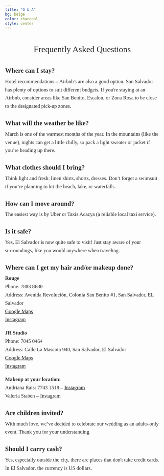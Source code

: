 ```yaml
---
title: "Q & A"
bg: beige
color: charcoal
style: center
---
```


<!-- Wedding FAQ Section -->
<div style="
  color: #2C2C2C;
  font-family: 'Playfair Display', serif;
  line-height: 1.6;
  text-align: left;
  max-width: 800px;
  margin: 40px auto;
">

  <!-- Section Title -->
  <div style="font-size: 2em; text-align: center; margin-bottom: 30px;">
    Frequently Asked Questions
  </div>

  <!-- Where can I stay? -->
  <div style="margin-bottom: 25px;">
    <strong style="font-size: 1.5em;">Where can I stay?</strong>
    <p style="font-size: 1.2em; margin-top: 5px;">
      Hotel recommendations – Airbnb's are also a good option. San Salvador has plenty of options to suit different budgets. 
      If you're staying at an Airbnb, consider areas like San Benito, Escalon, or Zona Rosa to be close to the designated pick-up zones.
    </p>
  </div>

  <!-- Weather -->
  <div style="margin-bottom: 25px;">
    <strong style="font-size: 1.5em;">What will the weather be like?</strong>
    <p style="font-size: 1.2em; margin-top: 5px;">
      March is one of the warmest months of the year. In the mountains (like the venue), nights can get a little chilly, so pack a light sweater or jacket if you’re heading up there.
    </p>
  </div>

  <!-- Clothes -->
  <div style="margin-bottom: 25px;">
    <strong style="font-size: 1.5em;">What clothes should I bring?</strong>
    <p style="font-size: 1.2em; margin-top: 5px;">
      Think light and fresh: linen shirts, shorts, dresses. Don’t forget a swimsuit if you’re planning to hit the beach, lake, or waterfalls.
    </p>
  </div>

  <!-- Transportation -->
  <div style="margin-bottom: 25px;">
    <strong style="font-size: 1.5em;">How can I move around?</strong>
    <p style="font-size: 1.2em; margin-top: 5px;">
      The easiest way is by Uber or Taxis Acacya (a reliable local taxi service).
    </p>
  </div>

  <!-- Safety -->
  <div style="margin-bottom: 25px;">
    <strong style="font-size: 1.5em;">Is it safe?</strong>
    <p style="font-size: 1.2em; margin-top: 5px;">
      Yes, El Salvador is now quite safe to visit! Just stay aware of your surroundings, like you would anywhere when traveling.
    </p>
  </div>

  <!-- Hair & Makeup -->
  <div style="margin-bottom: 25px;">
    <strong style="font-size: 1.5em;">Where can I get my hair and/or makeup done?</strong>
    <p style="font-size: 1.2em; margin-top: 5px;">
      <strong>Rouge</strong><br>
      Phone: 7883 8680<br>
      Address: Avenida Revolución, Colonia San Benito #1, San Salvador, EL Salvador<br>
      <a href="https://maps.app.goo.gl/5ogexM8jxzJtoUJv8" target="_blank">Google Maps</a><br>
      <a href="https://www.instagram.com/rougesv" target="_blank">Instagram</a>
    </p>
    <p style="font-size: 1.2em; margin-top: 10px;">
      <strong>JR Studio</strong><br>
      Phone: 7045 0464<br>
      Address: Calle La Mascota 940, San Salvador, El Salvador<br>
      <a href="https://maps.app.goo.gl/6VJaw8cN7MLRp4tA6" target="_blank">Google Maps</a><br>
      <a href="https://www.instagram.com/jrstudiosalon" target="_blank">Instagram</a>
    </p>
    <p style="font-size: 1.2em; margin-top: 10px;">
      <strong>Makeup at your location:</strong><br>
      Andriana Rais: 7743 1518 – <a href="https://www.instagram.com/adrianarais.artist" target="_blank">Instagram</a><br>
      Valeria Staben – <a href="https://www.instagram.com/valerias" target="_blank">Instagram</a>
    </p>
  </div>

  <!-- Children -->
  <div style="margin-bottom: 25px;">
    <strong style="font-size: 1.5em;">Are children invited?</strong>
    <p style="font-size: 1.2em; margin-top: 5px;">
      With much love, we’ve decided to celebrate our wedding as an adults-only event. Thank you for your understanding.
    </p>
  </div>

  <!-- Cash -->
  <div style="margin-bottom: 25px;">
    <strong style="font-size: 1.5em;">Should I carry cash?</strong>
    <p style="font-size: 1.2em; margin-top: 5px;">
      Yes, especially outside the city, there are places that don't take credit cards. In El Salvador, the currency is US dollars.
    </p>
  </div>

</div>
